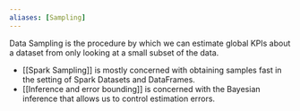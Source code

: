 ```yaml
---
aliases: [Sampling]
---
```


Data Sampling is the procedure by which we can estimate global KPIs about a dataset from only looking at a small subset of the data.

- [[Spark Sampling]] is mostly concerned with obtaining samples fast in the setting of Spark Datasets and DataFrames.
- [[Inference and error bounding]] is concerned with the Bayesian inference that allows us to control estimation errors.